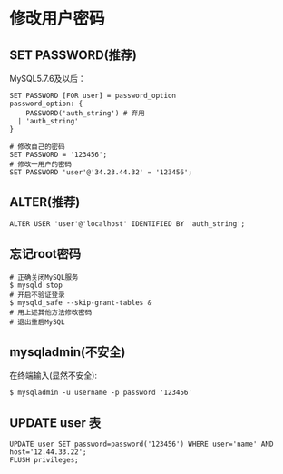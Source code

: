 修改用户密码
========

## SET PASSWORD(推荐)
MySQL5.7.6及以后：

    SET PASSWORD [FOR user] = password_option
    password_option: {
        PASSWORD('auth_string') # 弃用
      | 'auth_string'
    }
    
    # 修改自己的密码
    SET PASSWORD = '123456';
    # 修改一用户的密码
    SET PASSWORD 'user'@'34.23.44.32' = '123456';
    
## ALTER(推荐)

    ALTER USER 'user'@'localhost' IDENTIFIED BY 'auth_string';
    
## 忘记root密码

    # 正确关闭MySQL服务
    $ mysqld stop 
    # 开启不验证登录
    $ mysqld_safe --skip-grant-tables &
    # 用上述其他方法修改密码
    # 退出重启MySQL
    
## mysqladmin(不安全)
在终端输入(显然不安全):

    $ mysqladmin -u username -p password '123456'
    
## UPDATE user 表

    UPDATE user SET password=password('123456') WHERE user='name' AND host='12.44.33.22';
    FLUSH privileges;
